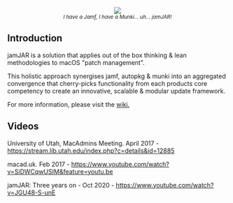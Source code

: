 <p align="center">
   <img src="/images/jamJAR.png">
   <br>
   <em><small>I have a Jamf, I have a Munki... uh... jamJAR!</small></em>
 </p>

## Introduction

jamJAR is a solution that applies out of the box thinking & lean methodologies to macOS "patch management".

This holistic approach synergises jamf, autopkg & munki into an aggregated convergence that cherry-picks functionality from each products core competency to create an innovative, scalable & modular update framework.

For more information, please visit the [wiki.](https://github.com/dataJAR/jamJAR/wiki)

## Videos

University of Utah, MacAdmins Meeting. April 2017 - https://stream.lib.utah.edu/index.php?c=details&id=12885

macad.uk. Feb 2017 - https://www.youtube.com/watch?v=SiDWCqwUSIM&feature=youtu.be

jamJAR: Three years on - Oct 2020 - https://www.youtube.com/watch?v=JGU48-S-unE
